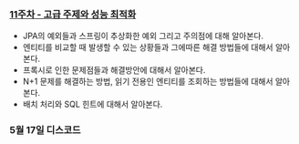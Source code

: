 ### [11주차 - 고급 주제와 성능 최적화](https://github.com/changuii/Spring-Data-JPA/tree/main/%ED%95%99%EC%8A%B5%EC%9E%90%EB%A3%8C/11%EC%A3%BC%EC%B0%A8)
- JPA의 예외들과 스프링이 추상화한 예외 그리고 주의점에 대해 알아본다.
- 엔티티를 비교할 때 발생할 수 있는 상황들과 그에따른 해결 방법들에 대해서 알아본다.
- 프록시로 인한 문제점들과 해결방안에 대해서 알아본다.
- N+1 문제를 해결하는 방법, 읽기 전용인 엔티티를 조회하는 방법들에 대해서 알아본다.
- 배치 처리와 SQL 힌트에 대해서 알아본다.


### 5월 17일 디스코드